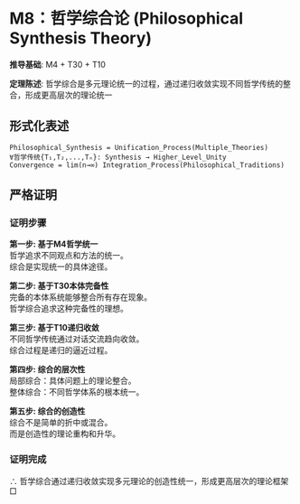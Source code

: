 # M8：哲学综合论 (Philosophical Synthesis Theory)  

**推导基础**: M4 + T30 + T10  

**定理陈述**: 哲学综合是多元理论统一的过程，通过递归收敛实现不同哲学传统的整合，形成更高层次的理论统一  

## 形式化表述  
```  
Philosophical_Synthesis = Unification_Process(Multiple_Theories)  
∀哲学传统{T₁,T₂,...,Tₙ}: Synthesis → Higher_Level_Unity  
Convergence = lim(n→∞) Integration_Process(Philosophical_Traditions)  
```  

## 严格证明  

### 证明步骤  

**第一步: 基于M4哲学统一**  
哲学追求不同观点和方法的统一。  
综合是实现统一的具体途径。  

**第二步: 基于T30本体完备性**  
完备的本体系统能够整合所有存在现象。  
哲学综合追求这种完备性的理想。  

**第三步: 基于T10递归收敛**  
不同哲学传统通过对话交流趋向收敛。  
综合过程是递归的逼近过程。  

**第四步: 综合的层次性**  
局部综合：具体问题上的理论整合。  
整体综合：不同哲学体系的根本统一。  

**第五步: 综合的创造性**  
综合不是简单的折中或混合。  
而是创造性的理论重构和升华。  

### 证明完成  
∴ 哲学综合通过递归收敛实现多元理论的创造性统一，形成更高层次的理论框架 □  